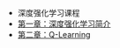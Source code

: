 
- 深度强化学习课程
- [第一章：深度强化学习简介](deep-rl-class/chapter1.md)
- [第二章：Q-Learning ](deep-rl-class/chapter2.md)
